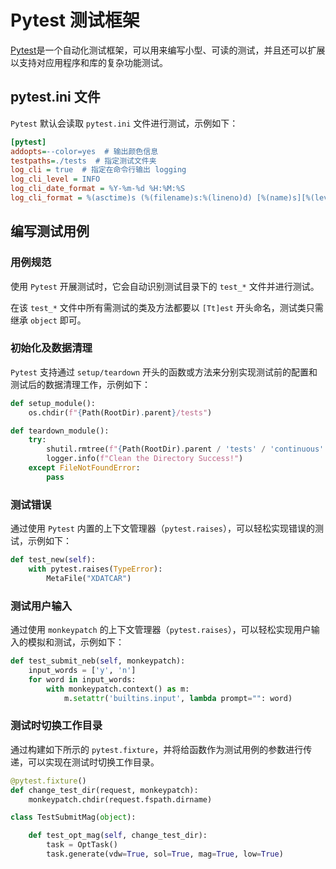 # Pytest 测试框架

[Pytest](https://docs.pytest.org/en/7.3.x/)是一个自动化测试框架，可以用来编写小型、可读的测试，并且还可以扩展以支持对应用程序和库的复杂功能测试。

## pytest.ini 文件

`Pytest` 默认会读取 `pytest.ini` 文件进行测试，示例如下：

```ini
[pytest]
addopts=--color=yes  # 输出颜色信息
testpaths=./tests  # 指定测试文件夹
log_cli = true  # 指定在命令行输出 logging
log_cli_level = INFO
log_cli_date_format = %Y-%m-%d %H:%M:%S
log_cli_format = %(asctime)s (%(filename)s:%(lineno)d) [%(name)s][%(levelname)s] %(message)s
```

## 编写测试用例

### 用例规范

使用 `Pytest` 开展测试时，它会自动识别测试目录下的 `test_*` 文件并进行测试。

在该 `test_*` 文件中所有需测试的类及方法都要以 `[Tt]est` 开头命名，测试类只需继承 `object` 即可。

### 初始化及数据清理

`Pytest` 支持通过 `setup/teardown` 开头的函数或方法来分别实现测试前的配置和测试后的数据清理工作，示例如下：

```python
def setup_module():
    os.chdir(f"{Path(RootDir).parent}/tests")

def teardown_module():
    try:
        shutil.rmtree(f"{Path(RootDir).parent / 'tests' / 'continuous' / 'hse'}")
        logger.info(f"Clean the Directory Success!")
    except FileNotFoundError:
        pass
```

### 测试错误

通过使用 `Pytest` 内置的上下文管理器（`pytest.raises`），可以轻松实现错误的测试，示例如下：

```python
def test_new(self):
    with pytest.raises(TypeError):
        MetaFile("XDATCAR")
```

### 测试用户输入

通过使用 `monkeypatch` 的上下文管理器（`pytest.raises`），可以轻松实现用户输入的模拟和测试，示例如下：

```python
def test_submit_neb(self, monkeypatch):
    input_words = ['y', 'n']
    for word in input_words:
        with monkeypatch.context() as m:
            m.setattr('builtins.input', lambda prompt="": word)
```

### 测试时切换工作目录

通过构建如下所示的 `pytest.fixture`，并将给函数作为测试用例的参数进行传递，可以实现在测试时切换工作目录。

```python
@pytest.fixture()
def change_test_dir(request, monkeypatch):
    monkeypatch.chdir(request.fspath.dirname)

class TestSubmitMag(object):

    def test_opt_mag(self, change_test_dir):
        task = OptTask()
        task.generate(vdw=True, sol=True, mag=True, low=True)
```
